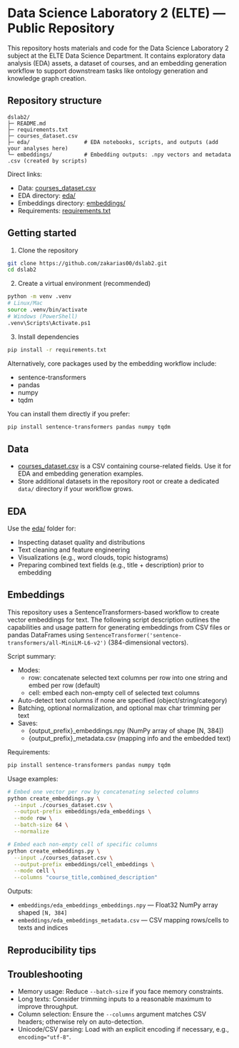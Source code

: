 # Data Science Laboratory 2 (ELTE) — Public Repository

This repository hosts materials and code for the Data Science Laboratory 2 subject at the ELTE Data Science Department. It contains exploratory data analysis (EDA) assets, a dataset of courses, and an embedding generation workflow to support downstream tasks like ontology generation and knowledge graph creation.

## Repository structure

```
dslab2/
├─ README.md
├─ requirements.txt
├─ courses_dataset.csv
├─ eda/                 # EDA notebooks, scripts, and outputs (add your analyses here)
└─ embeddings/          # Embedding outputs: .npy vectors and metadata .csv (created by scripts)
```

Direct links:
- Data: [courses_dataset.csv](https://github.com/zakarias00/dslab2/blob/main/courses_dataset.csv)
- EDA directory: [eda/](https://github.com/zakarias00/dslab2/tree/main/eda)
- Embeddings directory: [embeddings/](https://github.com/zakarias00/dslab2/tree/main/embeddings)
- Requirements: [requirements.txt](https://github.com/zakarias00/dslab2/blob/main/requirements.txt)

## Getting started

1) Clone the repository
```bash
git clone https://github.com/zakarias00/dslab2.git
cd dslab2
```

2) Create a virtual environment (recommended)
```bash
python -m venv .venv
# Linux/Mac
source .venv/bin/activate
# Windows (PowerShell)
.venv\Scripts\Activate.ps1
```

3) Install dependencies
```bash
pip install -r requirements.txt
```

Alternatively, core packages used by the embedding workflow include:
- sentence-transformers
- pandas
- numpy
- tqdm

You can install them directly if you prefer:
```bash
pip install sentence-transformers pandas numpy tqdm
```

## Data

- [courses_dataset.csv](https://github.com/zakarias00/dslab2/blob/main/courses_dataset.csv) is a CSV containing course-related fields. Use it for EDA and embedding generation examples.
- Store additional datasets in the repository root or create a dedicated `data/` directory if your workflow grows.

## EDA

Use the [eda/](https://github.com/zakarias00/dslab2/tree/main/eda) folder for:
- Inspecting dataset quality and distributions
- Text cleaning and feature engineering
- Visualizations (e.g., word clouds, topic histograms)
- Preparing combined text fields (e.g., title + description) prior to embedding


## Embeddings

This repository uses a SentenceTransformers-based workflow to create vector embeddings for text. The following script description outlines the capabilities and usage pattern for generating embeddings from CSV files or pandas DataFrames using `SentenceTransformer('sentence-transformers/all-MiniLM-L6-v2')` (384-dimensional vectors).

Script summary:
- Modes:
  - row: concatenate selected text columns per row into one string and embed per row (default)
  - cell: embed each non-empty cell of selected text columns
- Auto-detect text columns if none are specified (object/string/category)
- Batching, optional normalization, and optional max char trimming per text
- Saves:
  - {output_prefix}_embeddings.npy (NumPy array of shape [N, 384])
  - {output_prefix}_metadata.csv (mapping info and the embedded text)

Requirements:
```bash
pip install sentence-transformers pandas numpy tqdm
```

Usage examples:
```bash
# Embed one vector per row by concatenating selected columns
python create_embeddings.py \
  --input ./courses_dataset.csv \
  --output-prefix embeddings/eda_embeddings \
  --mode row \
  --batch-size 64 \
  --normalize

# Embed each non-empty cell of specific columns
python create_embeddings.py \
  --input ./courses_dataset.csv \
  --output-prefix embeddings/cell_embeddings \
  --mode cell \
  --columns "course_title,combined_description"
```

Outputs:
- `embeddings/eda_embeddings_embeddings.npy` — Float32 NumPy array shaped `[N, 384]`
- `embeddings/eda_embeddings_metadata.csv` — CSV mapping rows/cells to texts and indices

## Reproducibility tips

## Troubleshooting

- Memory usage: Reduce `--batch-size` if you face memory constraints.
- Long texts: Consider trimming inputs to a reasonable maximum to improve throughput.
- Column selection: Ensure the `--columns` argument matches CSV headers; otherwise rely on auto-detection.
- Unicode/CSV parsing: Load with an explicit encoding if necessary, e.g., `encoding="utf-8"`.
